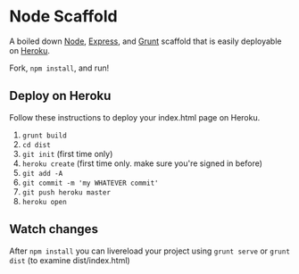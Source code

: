 Node Scaffold
=======

A boiled down [Node](http://nodejs.org/), [Express](http://expressjs.com/), and [Grunt](http://gruntjs.com/) scaffold that is easily deployable on [Heroku](https://www.heroku.com/).

Fork, `npm install`, and run!

Deploy on Heroku
-------
Follow these instructions to deploy your index.html page on Heroku.

1. `grunt build`
2. `cd dist`
3. `git init` (first time only)
4. `heroku create` (first time only. make sure you're signed in before)
5. `git add -A`
6. `git commit -m 'my WHATEVER commit'`
7. `git push heroku master`
8. `heroku open`

Watch changes
-------
After `npm install` you can livereload your project using `grunt serve` or `grunt dist` (to examine dist/index.html)